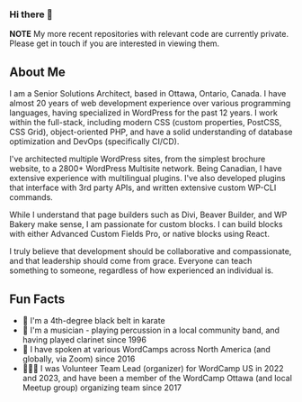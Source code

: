 ### Hi there 👋

**NOTE** My more recent repositories with relevant code are currently private. Please get in touch if you are interested in viewing them. 

## About Me

I am a Senior Solutions Architect, based in Ottawa, Ontario, Canada. I have almost 20 years of web development experience over various programming languages, having specialized in WordPress for the past 12 years. I work within the full-stack, including modern CSS (custom properties, PostCSS, CSS Grid), object-oriented PHP, and have a solid understanding of database optimization and DevOps (specifically CI/CD).

I've architected multiple WordPress sites, from the simplest brochure website, to a 2800+ WordPress Multisite network. Being Canadian, I have extensive experience with multilingual plugins. I've also developed plugins that interface with 3rd party APIs, and written extensive custom WP-CLI commands. 

While I understand that page builders such as Divi, Beaver Builder, and WP Bakery make sense, I am passionate for custom blocks. I can build blocks with either Advanced Custom Fields Pro, or native blocks using React.

I truly believe that development should be collaborative and compassionate, and that leadership should come from grace. Everyone can teach something to someone, regardless of how experienced an individual is.

## Fun Facts

- 🥋 I'm a 4th-degree black belt in karate
- 🎵 I'm a musician - playing percussion in a local community band, and having played clarinet since 1996
- 📢 I have spoken at various WordCamps across North America (and globally, via Zoom) since 2016
- 🧑‍🤝‍🧑 I was Volunteer Team Lead (organizer) for WordCamp US in 2022 and 2023, and have been a member of the WordCamp Ottawa (and local Meetup group) organizing team since 2017
